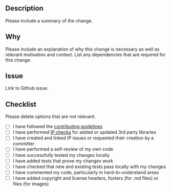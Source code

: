 ## Description

Please include a summary of the change.

## Why

Please include an explanation of why this change is necessary as well as relevant motivation and context. List any dependencies that are required for this change.

## Issue

Link to Github issue.

## Checklist

Please delete options that are not relevant.

- [ ] I have followed the [contributing guidelines](https://github.com/eclipse-tractusx/policy-hub/blob/main/docs/technical-documentation/dev-process/How%20to%20contribute.md)
- [ ] I have performed [IP checks](https://eclipse-tractusx.github.io/docs/release/trg-7/trg-7-04#checking-libraries-using-the-eclipse-dash-license-tool) for added or updated 3rd party libraries
- [ ] I have created and linked IP issues or requested their creation by a committer
- [ ] I have performed a self-review of my own code
- [ ] I have successfully tested my changes locally
- [ ] I have added tests that prove my changes work
- [ ] I have checked that new and existing tests pass locally with my changes
- [ ] I have commented my code, particularly in hard-to-understand areas
- [ ] I have added copyright and license headers, footers (for .md files) or files (for images)